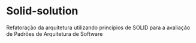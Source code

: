 # Solid-solution
Refatoração da arquitetura utilizando princípios de SOLID para a avaliação de Padrões de Arquitetura de Software
